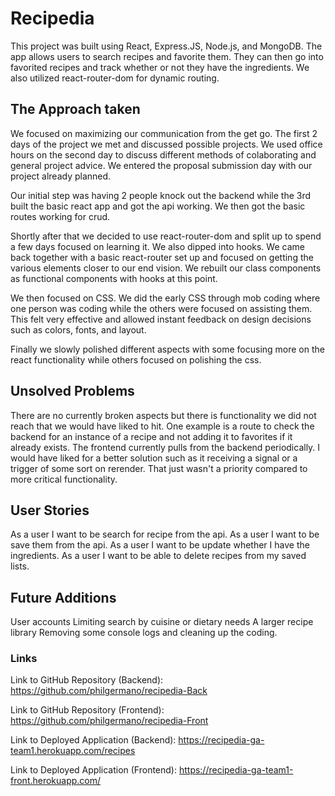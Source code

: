 # Recipedia

This project was built using React, Express.JS, Node.js, and MongoDB. The app allows users to search recipes and favorite them. They can then go into favorited recipes and track whether or not they have the ingredients. We also utilized react-router-dom for dynamic routing.



## The Approach taken
We focused on maximizing our communication from the get go. The first 2 days of the project we met and discussed possible projects. We used office hours on the second day to discuss different methods of colaborating and general project advice. We entered the proposal submission day with our project already planned.

Our initial step was having 2 people knock out the backend while the 3rd built the basic react app and got the api working. We then got the basic routes working for crud. 

Shortly after that we decided to use react-router-dom and split up to spend a few days focused on learning it. We also dipped into hooks. We came back together with a basic react-router set up and focused on getting the various elements closer to our end vision. We rebuilt our class components as functional components with hooks at this point.

We then focused on CSS. We did the early CSS through mob coding where one person was coding while the others were focused on assisting them. This felt very effective and allowed instant feedback on design decisions such as colors, fonts, and layout. 

Finally we slowly polished different aspects with some focusing more on the react functionality while others focused on polishing the css.


## Unsolved Problems
There are no currently broken aspects but there is functionality we did not reach that we would have liked to hit. One example is a route to check the backend for an instance of a recipe and not adding it to favorites if it already exists. 
The frontend currently pulls from the backend periodically. I would have liked for a better solution such as it receiving a signal or a trigger of some sort on rerender. That just wasn't a priority compared to more critical functionality. 


## User Stories
As a user I want to be search for recipe from the api.
As a user I want to be save them from the api.
As a user I want to be update whether I have the ingredients.
As a user I want to be able to delete recipes from my saved lists.


## Future Additions
User accounts
Limiting search by cuisine or dietary needs
A larger recipe library
Removing some console logs and cleaning up the coding.


### Links

Link to GitHub Repository (Backend): https://github.com/philgermano/recipedia-Back

Link to GitHub Repository (Frontend): https://github.com/philgermano/recipedia-Front

Link to Deployed Application (Backend): https://recipedia-ga-team1.herokuapp.com/recipes

Link to Deployed Application (Frontend): https://recipedia-ga-team1-front.herokuapp.com/



